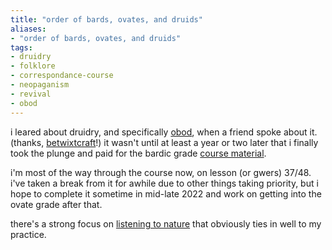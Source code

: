 ```yaml
---
title: "order of bards, ovates, and druids"
aliases:
- "order of bards, ovates, and druids"
tags:
- druidry
- folklore
- correspondance-course
- neopaganism
- revival
- obod
---
```


i leared about druidry, and specifically [obod](https://druidry.org/), when a friend spoke about it. (thanks, [betwixtcraft](https://betwixtcraft.com)!) it wasn't until at least a year or two later that i finally took the plunge and paid for the bardic grade [course material](https://druidry.org/our-courses/train-in-druidry).

i'm most of the way through the course now, on lesson (or gwers) 37/48. i've taken a break from it for awhile due to other things taking priority, but i hope to complete it sometime in mid-late 2022 and work on getting into the ovate grade after that.

there's a strong focus on [listening to nature](protect%20nature.md) that obviously ties in well to my practice.